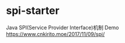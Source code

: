 # spi-starter

Java SPI(Service Provider Interface)机制 Demo
https://www.cnkirito.moe/2017/11/09/spi/
